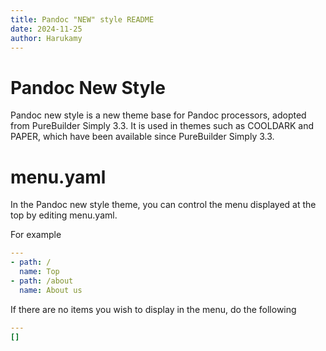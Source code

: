 ```yaml
---
title: Pandoc "NEW" style README
date: 2024-11-25
author: Harukamy
---
```


# Pandoc New Style

Pandoc new style is a new theme base for Pandoc processors, adopted from PureBuilder Simply 3.3.
It is used in themes such as COOLDARK and PAPER, which have been available since PureBuilder Simply 3.3.

# menu.yaml

In the Pandoc new style theme, you can control the menu displayed at the top by editing menu.yaml.

For example

```yaml
---
- path: /
  name: Top
- path: /about
  name: About us
```

If there are no items you wish to display in the menu, do the following

```yaml
---
[]
```